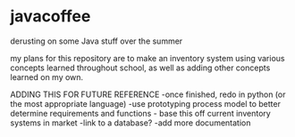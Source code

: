 # javacoffee
derusting on some Java stuff over the summer

my plans for this repository are to make an inventory system using various concepts learned throughout school,
as well as adding other concepts learned on my own.

ADDING THIS FOR FUTURE REFERENCE
 -once finished, redo in python (or the most appropriate language)
 -use prototyping process model to better determine requirements and functions
    - base this off current inventory systems in market
 -link to a database?
 -add more documentation